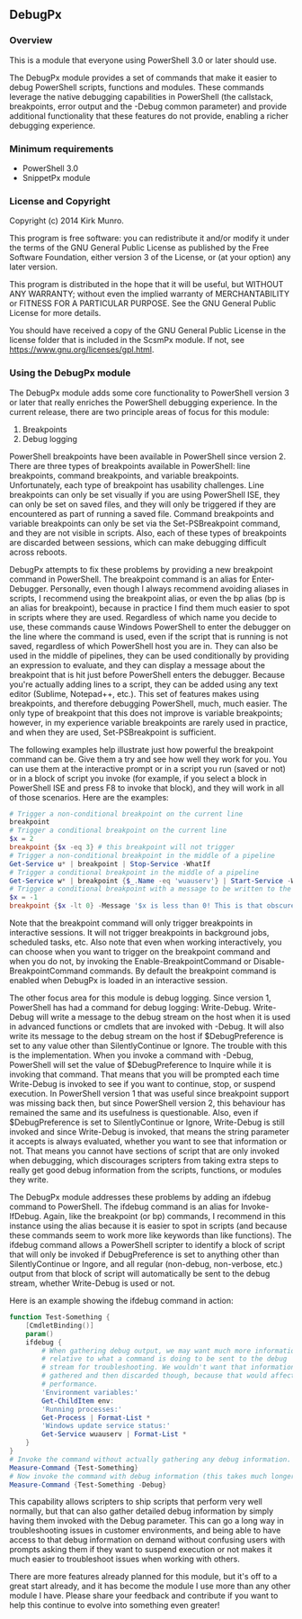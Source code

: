 ﻿## DebugPx

### Overview

This is a module that everyone using PowerShell 3.0 or later should use.

The DebugPx module provides a set of commands that make it easier to debug
PowerShell scripts, functions and modules. These commands leverage the native
debugging capabilities in PowerShell (the callstack, breakpoints, error output
and the -Debug common parameter) and provide additional functionality that
these features do not provide, enabling a richer debugging experience.

### Minimum requirements

- PowerShell 3.0
- SnippetPx module

### License and Copyright

Copyright (c) 2014 Kirk Munro.

This program is free software: you can redistribute it and/or modify it under
the terms of the GNU General Public License as published by the Free Software
Foundation, either version 3 of the License, or (at your option) any later
version.

This program is distributed in the hope that it will be useful, but WITHOUT
ANY WARRANTY; without even the implied warranty of MERCHANTABILITY or FITNESS
FOR A PARTICULAR PURPOSE. See the GNU General Public License for more details.

You should have received a copy of the GNU General Public License in the
license folder that is included in the ScsmPx module. If not, see
<https://www.gnu.org/licenses/gpl.html>.

### Using the DebugPx module

The DebugPx module adds some core functionality to PowerShell version 3 or
later that really enriches the PowerShell debugging experience. In the current
release, there are two principle areas of focus for this module:

1. Breakpoints
2. Debug logging

PowerShell breakpoints have been available in PowerShell since version 2. There
are three types of breakpoints available in PowerShell: line breakpoints,
command breakpoints, and variable breakpoints. Unfortunately, each type of
breakpoint has usability challenges. Line breakpoints can only be set visually
if you are using PowerShell ISE, they can only be set on saved files, and they
will only be triggered if they are encountered as part of running a saved file.
Command breakpoints and variable breakpoints can only be set via the
Set-PSBreakpoint command, and they are not visible in scripts. Also, each of
these types of breakpoints are discarded between sessions, which can make
debugging difficult across reboots.

DebugPx attempts to fix these problems by providing a new breakpoint command in
PowerShell. The breakpoint command is an alias for Enter-Debugger. Personally,
even though I always recommend avoiding aliases in scripts, I recommend using
the breakpoint alias, or even the bp alias (bp is an alias for breakpoint),
because in practice I find them much easier to spot in scripts where they are
used. Regardless of which name you decide to use, these commands cause Windows
PowerShell to enter the debugger on the line where the command is used, even if
the script that is running is not saved, regardless of which PowerShell host you
are in. They can also be used in the middle of pipelines, they can be used
conditionally by providing an expression to evaluate, and they can display a
message about the breakpoint that is hit just before PowerShell enters the
debugger. Because you're actually adding lines to a script, they can be added
using any text editor (Sublime, Notepad++, etc.). This set of features makes
using breakpoints, and therefore debugging PowerShell, much, much easier. The
only type of breakpoint that this does not improve is variable breakpoints;
however, in my experience variable breakpoints are rarely used in practice, and
when they are used, Set-PSBreakpoint is sufficient.

The following examples help illustrate just how powerful the breakpoint command
can be. Give them a try and see how well they work for you. You can use them at
the interactive prompt or in a script you run (saved or not) or in a block of
script you invoke (for example, if you select a block in PowerShell ISE and press
F8 to invoke that block), and they will work in all of those scenarios. Here are
the examples:

```powershell
# Trigger a non-conditional breakpoint on the current line
breakpoint
# Trigger a conditional breakpoint on the current line
$x = 2
breakpoint {$x -eq 3} # this breakpoint will not trigger
# Trigger a non-conditional breakpoint in the middle of a pipeline
Get-Service u* | breakpoint | Stop-Service -WhatIf
# Trigger a conditional breakpoint in the middle of a pipeline
Get-Service w* | breakpoint {$_.Name -eq 'wuauserv'} | Start-Service -WhatIf
# Trigger a conditional breakpoint with a message to be written to the host
$x = -1
breakpoint {$x -lt 0} -Message '$x is less than 0! This is that obscure bug you were looking for!'
```

Note that the breakpoint command will only trigger breakpoints in interactive
sessions. It will not trigger breakpoints in background jobs, scheduled tasks,
etc. Also note that even when working interactively, you can choose when you
want to trigger on the breakpoint command and when you do not, by invoking the
Enable-BreakpointCommand or Disable-BreakpointCommand commands. By default the
breakpoint command is enabled when DebugPx is loaded in an interactive session.

The other focus area for this module is debug logging. Since version 1,
PowerShell has had a command for debug logging: Write-Debug. Write-Debug will
write a message to the debug stream on the host when it is used in advanced
functions or cmdlets that are invoked with -Debug. It will also write its
message to the debug stream on the host if $DebugPreference is set to any
value other than SilentlyContinue or Ignore. The trouble with this is the
implementation. When you invoke a command with -Debug, PowerShell will set
the value of $DebugPreference to Inquire while it is invoking that command.
That means that you will be prompted each time Write-Debug is invoked to see
if you want to continue, stop, or suspend execution. In PowerShell version 1
that was useful since breakpoint support was missing back then, but since
PowerShell version 2, this behaviour has remained the same and its usefulness
is questionable. Also, even if $DebugPreference is set to SilentlyContinue or
Ignore, Write-Debug is still invoked and since Write-Debug is invoked, that
means the string parameter it accepts is always evaluated, whether you want
to see that information or not. That means you cannot have sections of script
that are only invoked when debugging, which discourages scripters from taking
extra steps to really get good debug information from the scripts, functions,
or modules they write.

The DebugPx module addresses these problems by adding an ifdebug command to
PowerShell. The ifdebug command is an alias for Invoke-IfDebug. Again, like
the breakpoint (or bp) commands, I recommend in this instance using the alias
because it is easier to spot in scripts (and because these commands seem to
work more like keywords than like functions). The ifdebug command allows a
PowerShell scripter to identify a block of script that will only be invoked
if DebugPreference is set to anything other than SilentlyContinue or Ingore,
and all regular (non-debug, non-verbose, etc.) output from that block of
script will automatically be sent to the debug stream, whether Write-Debug is
used or not.

Here is an example showing the ifdebug command in action:

```powershell
function Test-Something {
    [CmdletBinding()]
    param()
    ifdebug {
        # When gathering debug output, we may want much more information
        # relative to what a command is doing to be sent to the debug
        # stream for troubleshooting. We wouldn't want that information
        # gathered and then discarded though, because that would affect
        # performance.
        'Environment variables:'
        Get-ChildItem env:
        'Running processes:'
        Get-Process | Format-List *
        'Windows update service status:'
        Get-Service wuauserv | Format-List *
    }
}
# Invoke the command without actually gathering any debug information.
Measure-Command {Test-Something}
# Now invoke the command with debug information (this takes much longer)
Measure-Command {Test-Something -Debug}
```

This capability allows scripters to ship scripts that perform very well
normally, but that can also gather detailed debug information by simply
having them invoked with the Debug parameter. This can go a long way in
troubleshooting issues in customer environments, and being able to have
access to that debug information on demand without confusing users with
prompts asking them if they want to suspend execution or not makes it
much easier to troubleshoot issues when working with others.

There are more features already planned for this module, but it's off to
a great start already, and it has become the module I use more than any
other module I have. Please share your feedback and contribute if you
want to help this continue to evolve into something even greater!